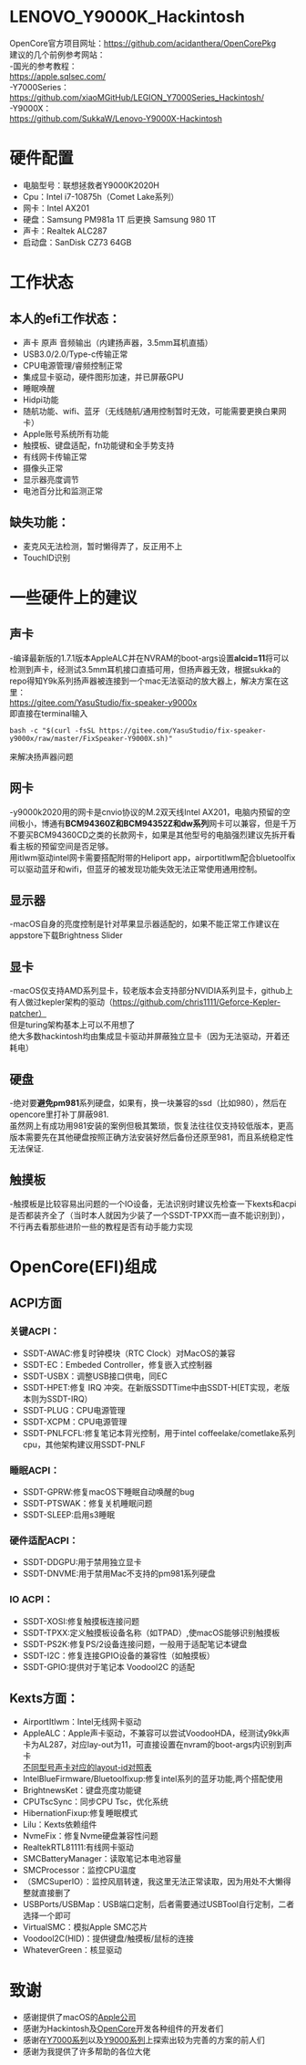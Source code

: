 # LENOVO_Y9000K_Hackintosh
OpenCore官方项目网址：https://github.com/acidanthera/OpenCorePkg  
建议的几个前例参考网站：  
-国光的参考教程：  
https://apple.sqlsec.com/  
-Y7000Series：  
https://github.com/xiaoMGitHub/LEGION_Y7000Series_Hackintosh/  
-Y9000X：  
https://github.com/SukkaW/Lenovo-Y9000X-Hackintosh

# 硬件配置
* 电脑型号：联想拯救者Y9000K2020H
* Cpu：Intel i7-10875h（Comet Lake系列）
* 网卡：Intel AX201
* 硬盘：Samsung PM981a 1T 后更换 Samsung 980 1T
* 声卡：Realtek ALC287
* 启动盘：SanDisk CZ73 64GB

# 工作状态
## 本人的efi工作状态：  
* 声卡 原声 音频输出（内建扬声器，3.5mm耳机直插）  
* USB3.0/2.0/Type-c传输正常  
* CPU电源管理/睿频控制正常  
* 集成显卡驱动，硬件图形加速，并已屏蔽GPU  
* 睡眠唤醒
* Hidpi功能
* 随航功能、wifi、蓝牙（无线随航/通用控制暂时无效，可能需要更换白果网卡）  
* Apple账号系统所有功能  
* 触摸板、键盘适配，fn功能键和全手势支持  
* 有线网卡传输正常
* 摄像头正常  
* 显示器亮度调节
* 电池百分比和监测正常  

## 缺失功能：  
* 麦克风无法检测，暂时懒得弄了，反正用不上  
* TouchID识别  

# 一些硬件上的建议
## 声卡
-编译最新版的1.7.1版本AppleALC并在NVRAM的boot-args设置**alcid=11**将可以检测到声卡，经测试3.5mm耳机接口直插可用，但扬声器无效，根据sukka的repo得知Y9k系列扬声器被连接到一个mac无法驱动的放大器上，解决方案在这里：  
https://gitee.com/YasuStudio/fix-speaker-y9000x  
即直接在terminal输入  
```
bash -c "$(curl -fsSL https://gitee.com/YasuStudio/fix-speaker-y9000x/raw/master/FixSpeaker-Y9000X.sh)" 
```
来解决扬声器问题

## 网卡
-y9000k2020用的网卡是cnvio协议的M.2双天线Intel AX201，电脑内预留的空间极小，博通有**BCM94360Z和BCM94352Z和dw系列**网卡可以兼容，但是千万不要买BCM94360CD之类的长款网卡，如果是其他型号的电脑强烈建议先拆开看看主板的预留空间是否足够。  
用itlwm驱动intel网卡需要搭配附带的Heliport app，airportitlwm配合bluetoolfix可以驱动蓝牙和wifi，但蓝牙的被发现功能失效无法正常使用通用控制。

## 显示器
-macOS自身的亮度控制是针对苹果显示器适配的，如果不能正常工作建议在appstore下载Brightness Slider

## 显卡
-macOS仅支持AMD系列显卡，较老版本会支持部分NVIDIA系列显卡，github上有人做过kepler架构的驱动（https://github.com/chris1111/Geforce-Kepler-patcher）  
但是turing架构基本上可以不用想了  
绝大多数hackintosh均由集成显卡驱动并屏蔽独立显卡（因为无法驱动，开着还耗电）

## 硬盘
-绝对要**避免pm981**系列硬盘，如果有，换一块兼容的ssd（比如980），然后在opencore里打补丁屏蔽981.  
虽然网上有成功用981安装的案例但极其繁琐，恢复法往往仅支持较低版本，更高版本需要先在其他硬盘按照正确方法安装好然后备份还原至981，而且系统稳定性无法保证.

## 触摸板
-触摸板是比较容易出问题的一个IO设备，无法识别时建议先检查一下kexts和acpi是否都装齐全了（当时本人就因为少装了一个SSDT-TPXX而一直不能识别到），不行再去看那些进阶一些的教程是否有动手能力实现


# OpenCore(EFI)组成
## ACPI方面
### 关键ACPI：
* SSDT-AWAC:修复时钟模块（RTC Clock）对MacOS的兼容
* SSDT-EC：Embeded Controller，修复嵌入式控制器
* SSDT-USBX：调整USB接口供电，同EC
* SSDT-HPET:修复 IRQ 冲突。在新版SSDTTime中由SSDT-H[ET实现，老版本则为SSDT-IRQ）
* SSDT-PLUG：CPU电源管理
* SSDT-XCPM：CPU电源管理
* SSDT-PNLFCFL:修复笔记本背光控制，用于intel coffeelake/cometlake系列cpu，其他架构建议用SSDT-PNLF

### 睡眠ACPI：
* SSDT-GPRW:修复macOS下睡眠自动唤醒的bug
* SSDT-PTSWAK：修复关机睡眠问题
* SSDT-SLEEP:启用s3睡眠

### 硬件适配ACPI：
* SSDT-DDGPU:用于禁用独立显卡
* SSDT-DNVME:用于禁用Mac不支持的pm981系列硬盘

### IO ACPI：
* SSDT-XOSI:修复触摸板连接问题
* SSDT-TPXX:定义触摸板设备名称（如TPAD）,使macOS能够识别触摸板
* SSDT-PS2K:修复PS/2设备连接问题，一般用于适配笔记本键盘
* SSDT-I2C：修复连接GPIO设备的兼容性（如触摸板）
* SSDT-GPIO:提供对于笔记本 VoodooI2C 的适配


## Kexts方面：
* AirportItlwm：Intel无线网卡驱动
* AppleALC：Apple声卡驱动，不兼容可以尝试VoodooHDA，经测试y9kk声卡为AL287，对应lay-out为11，可直接设置在nvram的boot-args内识别到声卡  
[不同型号声卡对应的layout-id对照表](https://github.com/acidanthera/AppleALC/wiki/Supported-codecs)
* IntelBlueFirmware/Bluetoolfixup:修复intel系列的蓝牙功能,两个搭配使用
* BrightnewsKet：键盘亮度功能键
* CPUTscSync：同步CPU Tsc，优化系统
* HibernationFixup:修复睡眠模式
* Lilu：Kexts依赖组件
* NvmeFix：修复Nvme硬盘兼容性问题
* RealtekRTL81111:有线网卡驱动
* SMCBatteryManager：读取笔记本电池容量
* SMCProcessor：监控CPU温度
* （SMCSuperIO）：监控风扇转速，我这里无法正常读取，因为用处不大懒得整就直接删了
* USBPorts/USBMap：USB端口定制，后者需要通过USBTool自行定制，二者选择一个即可
* VirtualSMC：模拟Apple SMC芯片
* Voodool2C(HID)：提供键盘/触摸板/鼠标的连接
* WhateverGreen：核显驱动

# 致谢
* 感谢提供了macOS的[Apple公司](https://www.apple.com.cn/)
* 感谢为Hackintosh及[OpenCore](https://github.com/acidanthera/OpenCorePkg)开发各种组件的开发者们
* 感谢在[Y7000系列](https://github.com/xiaoMGitHub/LEGION_Y7000Series_Hackintosh/)以及[Y9000系列](https://github.com/SukkaW/Lenovo-Y9000X-Hackintosh)上探索出较为完善的方案的前人们
* 感谢为我提供了许多帮助的各位大佬